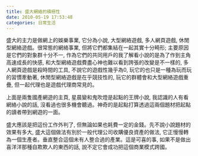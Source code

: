 ```yaml
---
title: 盛大網絡的積極性
date: 2010-05-19 17:53:48
categories: 日常生活
---
```


  
盛大的主力是做網上的娛樂事業, 它分為小說, 大型網絡遊戲, 多人網頁遊戲, 休閒型網絡遊戲。很常態的網絡事業, 但將它們都集結在一起其實十分畸形; 主要原因是它們的對象群十分不一, 作為它們的共同用戶的我了解看小說的是為了作到主角高速成長的快感, 和大型網絡遊戲費盡心神也難以看到誇張的改變是不一樣的, 多人網頁遊戲是殺時間的工具, 不說它的遊戲性幾乎為0, 玩它的也只是一種為玩而玩的習慣牽動著, 休閒型網絡遊戲是在乎競技性的, 玩它的群體會和大型網絡遊戲重疊, 但一起代理也是遊戲代理商常見的。  
  
  
  
  
  
上面是兩隻國產網遊的主頁, 星晨變和鬼吹燈是起點的王牌小說, 我認識的人有看網絡小說的話, 沒看過也很多機會聽過。神奇的是起點打算透過這兩個題材把起點的讀者帶到網遊的一面。  
  
盛大應該是把這份工作外判了, 但無論如果也耗費一定的金錢。先不說小說題材的效果有多大, 盛大這個做法有別於一般代理公司收購優良資產的做法, 它正慢慢轉為一個生產者。垂直整合這個未有人整合過的產業。這是可喜的事, 如果不是做出喜洋洋那種自欺欺人的東西的話, 說不定它會成功把這個商業模式跨國。  